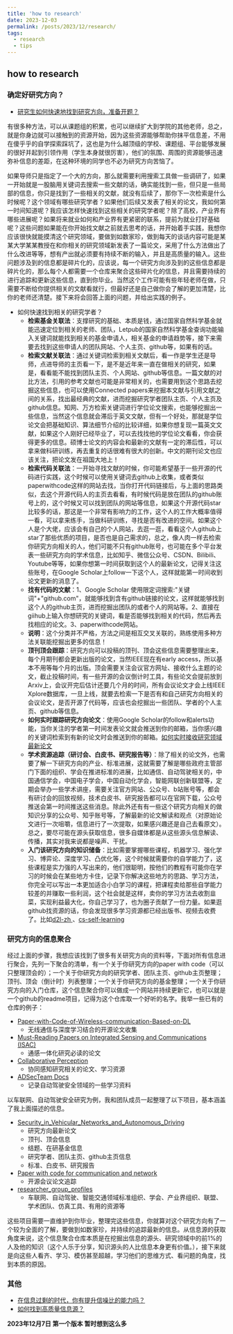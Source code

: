 ```yaml
---
title: 'how to research'
date: 2023-12-03
permalink: /posts/2023/12/research/
tags:
  - research
  - tips
---
```


## how to research

### 确定好研究方向？
- [研究生如何快速地找到研究方向，准备开题？](https://www.zhihu.com/question/328197832)

有很多种方法，可以从课题组的积累，也可以继续扩大到学院的其他老师，总之，就是你身边就可以接触到的资源开始，因为这些资源能够帮助你抹平信息差，不用在傻乎乎的自学探索踩坑了，这也是为什么越顶级的学校、课题组、平台能够发展的很好并起到引领作用（学生本身就很厉害），他们的氛围、周围的资源能够迅速弥补信息的差距，在这种环境的同学也不必为研究方向苦恼了。

如果导师只是指定了一个大的方向，那么就需要利用搜索工具做一些调研了，如果一开始就是一股脑用关键词去搜索一些文献的话，确实能找到一些，但只是一些局部的信息，你只是找到了一些相关的文献，就没有后续了，那你下一次检索是什么时候呢？这个领域有哪些研究学者？如果他们后续又发表了相关的论文，我如何第一时间知道呢？我应该怎样快速找到这些相关的研究学者呢？除了高校，产业界有哪些进展呢？如果将来就业如何和产业界有更紧密的联系，提前为就业打好基础呢？这些问题如果能在你开始找文献之前就去思考的话，并开始着手实践，我想你应该很快就能摸清这个研究领域，要做到如数家珍，做到每天的谈话内容可能是某某大学某某教授在和你相关的研究领域新发表了一篇论文，采用了什么方法做出了什么改进等等，想有产出就必须要有持续不断的输入，并且是高质量的输入。这些问题涉及到的信息都是碎片化的，应该说，每一个研究方向涉及到的这些信息都是碎片化的，那么每个人都需要一个仓库来聚合这些碎片化的信息，并且需要持续的进行追踪和更新这些信息，直到你毕业。当然这个工作可能有些年轻老师在做，只需要不断给你提供相关的文献看就行，但最好还是自己做你会了解的更加清楚，比你的老师还清楚。接下来将会回答上面的问题，并给出实践的例子。

- 如何快速找到相关的研究学者？
  - **检索基金关联法**：支撑研究的基础、本质是钱，通过国家自然科学基金就能迅速定位到相关的老师、团队，Letpub的国家自然科学基金查询功能输入关键词就能找到相关的基金申请人，相关基金的申请趋势等，接下来需要去找到这些申请人的团队网站、个人主页、github等，如果有的话。 
  - **检索文献关联法**：通过关键词检索到相关文献后，看一作是学生还是导师，点进导师的主页看一下，是不是近年来一直在做相关的研究，如果是，看看能不能找到团队主页、个人网站、github等信息。一篇文献的对比方法，引用的参考文献也可能是非常相关的，也需要用到这个思路去挖掘这些信息，也可以使用Connected papers来挖掘本文献与引用文献之间的关系，找出最经典的文献，进而挖掘研究学者团队主页、个人主页及github信息。知网、万方检索关键词进行学位论文搜索，也能够挖掘出一些信息，当然这个信息就会滞后于英文文献，但有一个好处，那就是学位论文会把基础知识、算法细节介绍的比较详细，如果你想复现一篇英文文献，如果这个人刚好已经毕业了，可以去找找他的学位论文看看，你会获得更多的信息。硕博士论文的内容会和最新的文献有一定的滞后性，可以拿来做科研训练，再去重复的话很难有很大的创新。中文的期刊论文也应该关注，把论文发在祖国大地上！
  - **检索代码关联法**：一开始寻找文献的时候，你可能希望基于一些开源的代码进行实践，这个时候可以使用关键词去github上收集，或者类似paperwithcode这样的网站去找，当你打开代码链接后，与上面的思路类似，去这个开源代码人的主页去看看，有时候代码是放在团队的github账号上的，这个时候又可以找到团队的网站等信息，如果这个开源代码star比较多的话，那这是一个非常有影响力的工作，这个人的工作大概率值得一看，可以拿来练手，当做科研训练，寻找是否有改进的空间。如果这个人是个大佬，应该会有自己的个人网站，去逛一逛，看看这个人github上star了那些优质的项目，是否也是自己需求的，总之，像人肉一样去检索你研究方向相关的人，他们可能不只有github账号，也可能在多个平台发表一些研究方向的学术信息，比如知乎、微信公众号、CSDN、Bilibili、Youtube等等，如果你想第一时间获取到这个人的最新论文，记得关注这些账号，在Google Scholar上follow一下这个人，这样就能第一时间收到论文更新的消息了。
  - **找有代码的文献**：1、Google Scholar 使用限定词搜索:"关键词"+"github.com"，就能够找到含有github链接的论文，这样就能够找到这个人的github主页，进而挖掘出团队的或者个人的网站等。2、直接在giihub上输入你想研究的关键词，看是否能够找到相关的代码，然后再去找相应的论文。3、paperwithcode网站。
  - **说明**：这个分类并不严格，方法之间是相互交叉关联的，熟练使用多种方法关联能挖掘出更多的信息！
  - **顶刊顶会跟踪**：研究方向可以投稿的顶刊、顶会这些信息需要整理出来，每个月期刊都会更新出版的论文，当然IEEE现在有early access，所以基本不用等每个月的出版。顶会需要关注会议官方网址、接收什么主题的论文，截止投稿时间，有一些开源的会议倒计时工具，有些论文会提前放到Arxiv上，会议开完后估计还要几个月的时间，所有会议论文才会上线IEEE Xplore数据库，一旦上线，就要去检索一下是否有和自己研究方向相关的会议论文，是否开源了代码等，应该也会挖掘出一些团队、学者的个人主页、github等信息。
  - **如何实时跟踪研究方向论文**：使用Google Scholar的follow和alerts功能，当你关注的学者第一时间发表论文就会推送到你的邮箱，当你感兴趣的关键词检索到有新的论文时会推送到你的邮箱。[如何实时接收研究领域最新论文](https://blog.csdn.net/weixin_43835470/article/details/129663348?spm=1001.2014.3001.5501)
  - **学术资源追踪（研讨会、白皮书、研究报告等）**：除了相关的论文外，也需要了解一下研究方向的产业、标准进展，这就需要了解是哪些政府主管部门下面的组织、学会在推进标准的进展，比如通信、自动驾驶相关的，中国通信学会，中国电子学会，中国自动化学会，智能网联创新联盟等，定期会举办一些学术讲座，需要关注官方网站、公众号、b站账号等，都会有研讨会的回放视频，技术白皮书、研究报告都可以在官网下载，公众号推送会第一时间推送这些消息。除此外还有有一些这个研究方向相关的做知识分享的公众号、知乎账号等，了解最新的论文解读和观点（对原始论文进行一次咀嚼，信息进行了一次提取，如果感兴趣还是自己去看原文）。总之，要尽可能在源头获取信息，很多自媒体都是从这些源头信息解读、传播，其实对我来说都是噪声、干扰。
  - **入门该研究方向的知识储备**：比如需要掌握哪些课程，机器学习、强化学习、博弈论、深度学习、凸优化等，这个时候就需要你的自学能力了，这些课程是实力强的人写出来的，他们很聪明，按他们的教程有可能你在学习的时候会在某些地方卡住，记录下你解决这些地方的思路、学习方法，你完全可以写出一本更加适合小白学习的课程，把课程卖给那些自学能力较差的并赚取一些利润，这个社会就是这样，卖你的学习方法去收割韭菜，实现利益最大化，你自己学习了，也为圈子贡献了一份力量。如果逛github找资源的话，你会发现很多学习资源都已经出版书、视频去收费了。比如[d2l-zh
](https://github.com/d2l-ai/d2l-zh)、[cs-self-learning](https://github.com/PKUFlyingPig/cs-self-learning)


### 研究方向的信息聚合
经过上面的步骤，我想应该找到了很多有关研究方向的资料等，下面对所有信息进行聚合，先列一下聚合的清单，有一个关于你研究方向的paper with code（可以只整理顶会的）；一个关于你研究方向的研究学者、团队主页、github主页整理；顶刊、顶会（倒计时）列表整理；一个关于你研究方向的基金整理；一个关于你研究方向的入门仓库，这个信息聚合你可以做成一个网站并持续更新它，也可以就是一个github的readme项目，记得为这个仓库取一个好听的名字。我举一些已有的仓库的例子：
- [Paper-with-Code-of-Wireless-communication-Based-on-DL](https://github.com/ML4Comm-Netw/Paper-with-Code-of-Wireless-communication-Based-on-DL)
  - 无线通信与深度学习结合的开源论文收集
- [Must-Reading Papers on Integrated Sensing and Communications (ISAC)](https://github.com/yuanhao-cui/Must-Reading-on-ISAC)
  - 通感一体化研究必读的论文
- [Collaborative Perception](https://github.com/Little-Podi/Collaborative_Perception)
  - 协同感知研究相关的论文、学习资源
- [ADSecTeam Docs](https://adsec.top/en/latest/index.html)
  - 记录自动驾驶安全领域的一些学习资料

以车联网、自动驾驶安全研究为例，我和团队成员一起整理了以下项目，基本涵盖了我上面描述的信息。

- [Security_in_Vehicular_Networks_and_Autonomous_Driving](https://github.com/Internet-of-Vehicles-Code/Security_in_Vehicular_Networks_and_Autonomous_Driving/tree/master)
  - 研究方向最新论文
  - 顶刊、顶会信息
  - 结题、在研基金信息
  - 研究学者、团队主页、github主页信息
  - 标准、白皮书、研究报告
- [Paper with code for communication and network](https://github.com/Xuezhenggdut/Paper_with_code_for_communication_and_network)
  - 开源会议论文追踪
- [researcher_group_profiles](https://github.com/Xuezhenggdut/Paper_with_code_for_communication_and_network/blob/main/researcher_group_profiles.md) 
  - 车联网、自动驾驶、智能交通领域标准组织、学会、产业界组织、联盟、学术团队、仿真工具、有用的资源等
  
这些项目需要一直维护到你毕业，整理完这些信息，你就算对这个研究方向有了一个较为全面的了解，要做到如数家珍，并持续的追踪最新的信息。从信息源的获取角度来说，这个信息聚合仓库本质是在挖掘出信息的源头、研究领域中的前1%的人及他的知识（这个人乐于分享，知识源头的人比信息本身更有价值。），接下来就是向这些人看齐、学习、模仿甚至超越，学习他们的思维方式、看问题的角度，找到本质的原因。

### 其他
- [在信息过剩的时代，你有提升信噪比的能力吗？](https://zhuanlan.zhihu.com/p/358348827)
- [如何找到高质量信息源？](https://mp.weixin.qq.com/s/TkVtanL_8ySXapyXB034qQ)

**2023年12月7日 第一个版本 暂时想到这么多**